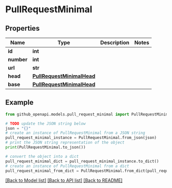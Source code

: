 # PullRequestMinimal


## Properties

Name | Type | Description | Notes
------------ | ------------- | ------------- | -------------
**id** | **int** |  | 
**number** | **int** |  | 
**url** | **str** |  | 
**head** | [**PullRequestMinimalHead**](PullRequestMinimalHead.md) |  | 
**base** | [**PullRequestMinimalHead**](PullRequestMinimalHead.md) |  | 

## Example

```python
from github_openapi.models.pull_request_minimal import PullRequestMinimal

# TODO update the JSON string below
json = "{}"
# create an instance of PullRequestMinimal from a JSON string
pull_request_minimal_instance = PullRequestMinimal.from_json(json)
# print the JSON string representation of the object
print(PullRequestMinimal.to_json())

# convert the object into a dict
pull_request_minimal_dict = pull_request_minimal_instance.to_dict()
# create an instance of PullRequestMinimal from a dict
pull_request_minimal_from_dict = PullRequestMinimal.from_dict(pull_request_minimal_dict)
```
[[Back to Model list]](../README.md#documentation-for-models) [[Back to API list]](../README.md#documentation-for-api-endpoints) [[Back to README]](../README.md)



